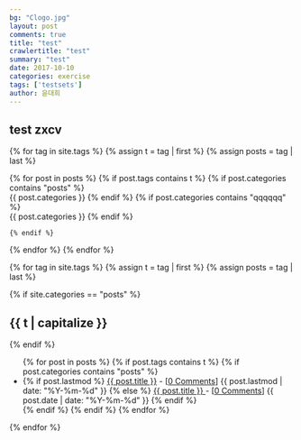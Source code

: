 ```yaml
---
bg: "Clogo.jpg"
layout: post
comments: true
title: "test"
crawlertitle: "test"
summary: "test"
date: 2017-10-10
categories: exercise
tags: ['testsets']
author: 윤대희
---
```


## test zxcv ##

{% for tag in site.tags %}
  {% assign t = tag | first %}
  {% assign posts = tag | last %}
  
  {% for post in posts %}
    {% if post.tags contains t %}
      {% if post.categories contains "posts" %}    
{{ post.categories }}
      {% endif %}
      {% if post.categories contains "qqqqqq" %}    
{{ post.categories }}
      {% endif %}    
      
    {% endif %}
  {% endfor %}
{% endfor %}





{% for tag in site.tags %}
  {% assign t = tag | first %}
  {% assign posts = tag | last %}
  
  {% if site.categories == "posts" %}
<h2 class="category-key" id="{{ t | downcase }}">{{ t | capitalize }}</h2>
{% endif %}

  <ul class="year">
  {% for post in posts %}
    {% if post.tags contains t %}
      {% if post.categories contains "posts" %}    
<li>
  {% if post.lastmod %}
    <a href="{{ post.url }}">{{ post.title }}</a> - [<a href="{{ post.url }}#disqus_thread" data-disqus-identifier="{{ post.id }}">0 Comments</a>]
    <span class="date">{{ post.lastmod | date: "%Y-%m-%d"  }}</span>
  {% else %}
    <a href="{{ post.url }}">{{ post.title }} </a> - [<a href="{{ post.url }}#disqus_thread" data-disqus-identifier="{{ post.id }}">0 Comments</a>]
    <span class="date">{{ post.date | date: "%Y-%m-%d"  }}</span>
  {% endif %}
</li>
      {% endif %}   
    {% endif %}
  {% endfor %}
  </ul>
{% endfor %}

